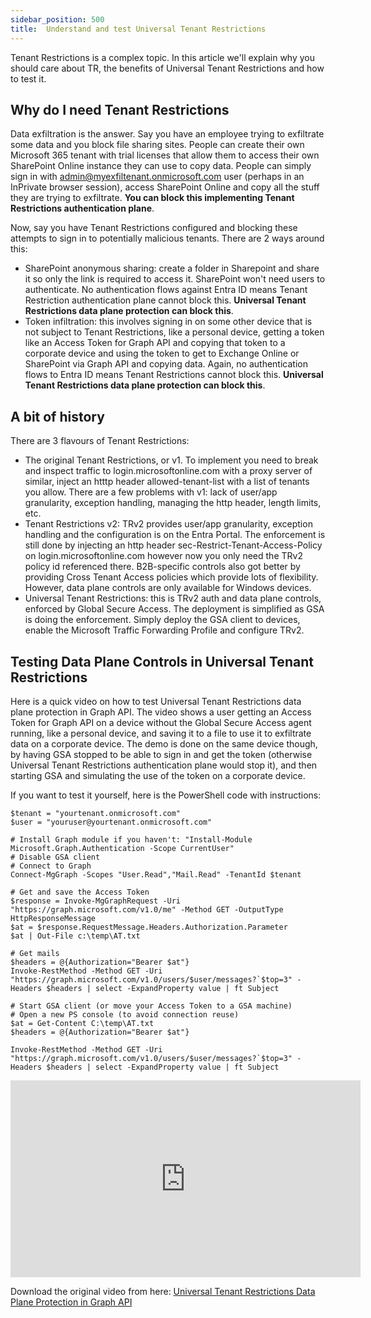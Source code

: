 ```yaml
---
sidebar_position: 500
title:  Understand and test Universal Tenant Restrictions
---
```


Tenant Restrictions is a complex topic. In this article we'll explain why you should care about TR, the benefits of Universal Tenant Restrictions and how to test it.

## Why do I need Tenant Restrictions

Data exfiltration is the answer. Say you have an employee trying to exfiltrate some data and you block file sharing sites. People can create their own Microsoft 365 tenant with trial licenses that allow them to access their own SharePoint Online instance they can use to copy data. People can simply sign in with admin@myexfiltenant.onmicrosoft.com user (perhaps in an InPrivate browser session), access SharePoint Online and copy all the stuff they are trying to exfiltrate. **You can block this implementing Tenant Restrictions authentication plane**.

Now, say you have Tenant Restrictions configured and blocking these attempts to sign in to potentially malicious tenants.
There are 2 ways around this:
* SharePoint anonymous sharing: create a folder in Sharepoint and share it so only the link is required to access it. SharePoint won't need users to authenticate. No authentication flows against Entra ID means Tenant Restriction authentication plane cannot block this. **Universal Tenant Restrictions data plane protection can block this**.
* Token infiltration: this involves signing in on some other device that is not subject to Tenant Restrictions, like a personal device, getting a token like an Access Token for Graph API and copying that token to a corporate device and using the token to get to Exchange Online or SharePoint via Graph API and copying data. Again, no authentication flows to Entra ID means Tenant Restrictions cannot block this. **Universal Tenant Restrictions data plane protection can block this**.

## A bit of history
There are 3 flavours of Tenant Restrictions:
* The original Tenant Restrictions, or v1. To implement you need to break and inspect traffic to login.microsoftonline.com with a proxy server of similar, inject an htttp header allowed-tenant-list with a list of tenants you allow. There are a few problems with v1: lack of user/app granularity, exception handling, managing the http header, length limits, etc.
* Tenant Restrictions v2: TRv2 provides user/app granularity, exception handling and the configuration is on the Entra Portal. The enforcement is still done by injecting an http header sec-Restrict-Tenant-Access-Policy on login.microsoftonline.com however now you only need the TRv2 policy id referenced there. B2B-specific controls also got better by providing Cross Tenant Access policies which provide lots of flexibility. However, data plane controls are only available for Windows devices.
* Universal Tenant Restrictions: this is TRv2 auth and data plane controls, enforced by Global Secure Access. The deployment is simplified as GSA is doing the enforcement. Simply deploy the GSA client to devices, enable the Microsoft Traffic Forwarding Profile and configure TRv2.

## Testing Data Plane Controls in Universal Tenant Restrictions

Here is a quick video on how to test Universal Tenant Restrictions data plane protection in Graph API.
The video shows a user getting an Access Token for Graph API on a device without the Global Secure Access agent running, like a personal device, and saving it to a file to use it to exfiltrate data on a corporate device.
The demo is done on the same device though, by having GSA stopped to be able to sign in and get the token (otherwise Universal Tenant Restrictions authentication plane would stop it), and then starting GSA and simulating the use of the token on a corporate device.

If you want to test it yourself, here is the PowerShell code with instructions:
```
$tenant = "yourtenant.onmicrosoft.com"
$user = "youruser@yourtenant.onmicrosoft.com"

# Install Graph module if you haven't: "Install-Module Microsoft.Graph.Authentication -Scope CurrentUser"
# Disable GSA client
# Connect to Graph
Connect-MgGraph -Scopes "User.Read","Mail.Read" -TenantId $tenant

# Get and save the Access Token
$response = Invoke-MgGraphRequest -Uri "https://graph.microsoft.com/v1.0/me" -Method GET -OutputType HttpResponseMessage
$at = $response.RequestMessage.Headers.Authorization.Parameter
$at | Out-File c:\temp\AT.txt

# Get mails
$headers = @{Authorization="Bearer $at"}
Invoke-RestMethod -Method GET -Uri "https://graph.microsoft.com/v1.0/users/$user/messages?`$top=3" -Headers $headers | select -ExpandProperty value | ft Subject

# Start GSA client (or move your Access Token to a GSA machine)
# Open a new PS console (to avoid connection reuse)
$at = Get-Content C:\temp\AT.txt
$headers = @{Authorization="Bearer $at"}

Invoke-RestMethod -Method GET -Uri "https://graph.microsoft.com/v1.0/users/$user/messages?`$top=3" -Headers $headers | select -ExpandProperty value | ft Subject
```





<iframe width="560" height="315" src="https://www.youtube.com/embed/5g5SIgkVtso?si=D8_AYaS3sJBJRm7w" title="YouTube video player" frameborder="0" allow="accelerometer; autoplay; clipboard-write; encrypted-media; gyroscope; picture-in-picture; web-share" referrerpolicy="strict-origin-when-cross-origin" allowfullscreen></iframe>


Download the original video from here: [Universal Tenant Restrictions Data Plane Protection in Graph API](https://github.com/microsoft/GlobalSecureAccess/blob/main/website/content/UniversalTenantRestrictionsDataPlaneProtectioninGraphAPI.mp4)